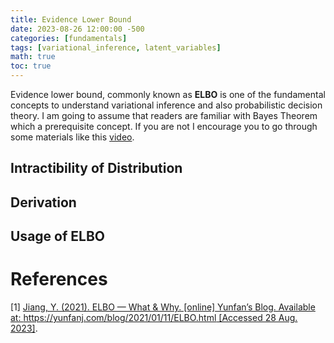```yaml
---
title: Evidence Lower Bound
date: 2023-08-26 12:00:00 -500
categories: [fundamentals]
tags: [variational_inference, latent_variables]
math: true
toc: true
---
```


Evidence lower bound, commonly known as <b>ELBO</b> is one of the fundamental concepts to understand variational inference and also probabilistic decision theory. I am going to assume that readers are familiar with Bayes Theorem which a prerequisite concept. If you are not I encourage you to go through some materials like this [video](https://youtu.be/j4yxsEQqPMI?list=PL05umP7R6ij0bo4UtMdzEJ6TiLOqj4ZCm).

## Intractibility of Distribution



## Derivation





## Usage of ELBO


# References 

[1] [Jiang, Y. (2021). ELBO — What & Why. [online] Yunfan’s Blog. Available at: https://yunfanj.com/blog/2021/01/11/ELBO.html [Accessed 28 Aug. 2023]](https://yunfanj.com/blog/2021/01/11/ELBO.html).